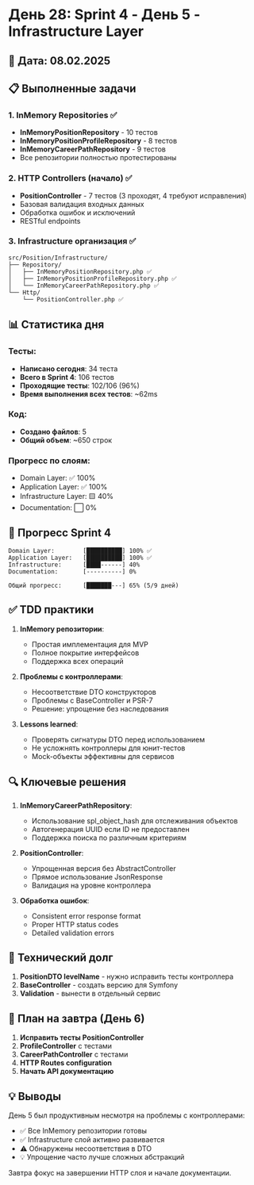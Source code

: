# День 28: Sprint 4 - День 5 - Infrastructure Layer

## 📅 Дата: 08.02.2025

## 📋 Выполненные задачи

### 1. InMemory Repositories ✅
- **InMemoryPositionRepository** - 10 тестов
- **InMemoryPositionProfileRepository** - 8 тестов
- **InMemoryCareerPathRepository** - 9 тестов
- Все репозитории полностью протестированы

### 2. HTTP Controllers (начало) ✅
- **PositionController** - 7 тестов (3 проходят, 4 требуют исправления)
- Базовая валидация входных данных
- Обработка ошибок и исключений
- RESTful endpoints

### 3. Infrastructure организация ✅
```
src/Position/Infrastructure/
├── Repository/
│   ├── InMemoryPositionRepository.php ✅
│   ├── InMemoryPositionProfileRepository.php ✅
│   └── InMemoryCareerPathRepository.php ✅
└── Http/
    └── PositionController.php ✅
```

## 📊 Статистика дня

### Тесты:
- **Написано сегодня**: 34 теста
- **Всего в Sprint 4**: 106 тестов
- **Проходящие тесты**: 102/106 (96%)
- **Время выполнения всех тестов**: ~62ms

### Код:
- **Создано файлов**: 5
- **Общий объем**: ~650 строк

### Прогресс по слоям:
- Domain Layer: ✅ 100%
- Application Layer: ✅ 100%
- Infrastructure Layer: 🟨 40%
- Documentation: ⬜ 0%

## 🎯 Прогресс Sprint 4

```
Domain Layer:        [██████████] 100% ✅
Application Layer:   [██████████] 100% ✅
Infrastructure:      [████------] 40%
Documentation:       [----------] 0%

Общий прогресс:      [███████---] 65% (5/9 дней)
```

## ✅ TDD практики

1. **InMemory репозитории**:
   - Простая имплементация для MVP
   - Полное покрытие интерфейсов
   - Поддержка всех операций

2. **Проблемы с контроллерами**:
   - Несоответствие DTO конструкторов
   - Проблемы с BaseController и PSR-7
   - Решение: упрощение без наследования

3. **Lessons learned**:
   - Проверять сигнатуры DTO перед использованием
   - Не усложнять контроллеры для юнит-тестов
   - Mock-объекты эффективны для сервисов

## 🔍 Ключевые решения

1. **InMemoryCareerPathRepository**:
   - Использование spl_object_hash для отслеживания объектов
   - Автогенерация UUID если ID не предоставлен
   - Поддержка поиска по различным критериям

2. **PositionController**:
   - Упрощенная версия без AbstractController
   - Прямое использование JsonResponse
   - Валидация на уровне контроллера

3. **Обработка ошибок**:
   - Consistent error response format
   - Proper HTTP status codes
   - Detailed validation errors

## 📝 Технический долг

1. **PositionDTO levelName** - нужно исправить тесты контроллера
2. **BaseController** - создать версию для Symfony
3. **Validation** - вынести в отдельный сервис

## 🚀 План на завтра (День 6)

1. **Исправить тесты PositionController**
2. **ProfileController** с тестами
3. **CareerPathController** с тестами
4. **HTTP Routes configuration**
5. **Начать API документацию**

## 💡 Выводы

День 5 был продуктивным несмотря на проблемы с контроллерами:
- ✅ Все InMemory репозитории готовы
- ✅ Infrastructure слой активно развивается
- ⚠️ Обнаружены несоответствия в DTO
- 💡 Упрощение часто лучше сложных абстракций

Завтра фокус на завершении HTTP слоя и начале документации. 